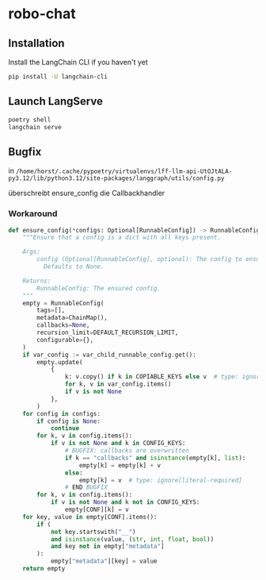 # robo-chat

## Installation

Install the LangChain CLI if you haven't yet

```bash
pip install -U langchain-cli
```

## Launch LangServe

```bash
poetry shell
langchain serve
```

## Bugfix

in ```/home/horst/.cache/pypoetry/virtualenvs/lff-llm-api-UtOJtALA-py3.12/lib/python3.12/site-packages/langgraph/utils/config.py```

überschreibt ensure_config die Callbackhandler

### Workaround

```py
def ensure_config(*configs: Optional[RunnableConfig]) -> RunnableConfig:
    """Ensure that a config is a dict with all keys present.

    Args:
        config (Optional[RunnableConfig], optional): The config to ensure.
          Defaults to None.

    Returns:
        RunnableConfig: The ensured config.
    """
    empty = RunnableConfig(
        tags=[],
        metadata=ChainMap(),
        callbacks=None,
        recursion_limit=DEFAULT_RECURSION_LIMIT,
        configurable={},
    )
    if var_config := var_child_runnable_config.get():
        empty.update(
            {
                k: v.copy() if k in COPIABLE_KEYS else v  # type: ignore[attr-defined]
                for k, v in var_config.items()
                if v is not None
            },
        )
    for config in configs:
        if config is None:
            continue
        for k, v in config.items():
            if v is not None and k in CONFIG_KEYS:
                # BUGFIX: callbacks are overwritten
                if k == "callbacks" and isinstance(empty[k], list):
                    empty[k] = empty[k] + v
                else:
                    empty[k] = v  # type: ignore[literal-required]
                # END BUGFIX
        for k, v in config.items():
            if v is not None and k not in CONFIG_KEYS:
                empty[CONF][k] = v
    for key, value in empty[CONF].items():
        if (
            not key.startswith("__")
            and isinstance(value, (str, int, float, bool))
            and key not in empty["metadata"]
        ):
            empty["metadata"][key] = value
    return empty
```

